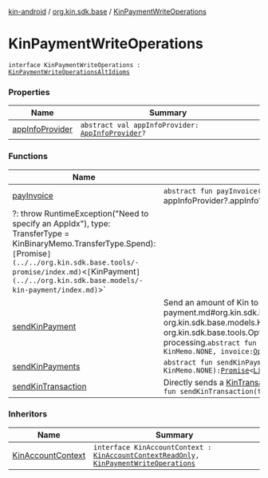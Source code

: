 [kin-android](../../index.md) / [org.kin.sdk.base](../index.md) / [KinPaymentWriteOperations](./index.md)

# KinPaymentWriteOperations

`interface KinPaymentWriteOperations : `[`KinPaymentWriteOperationsAltIdioms`](../-kin-payment-write-operations-alt-idioms/index.md)

### Properties

| Name | Summary |
|---|---|
| [appInfoProvider](app-info-provider.md) | `abstract val appInfoProvider: `[`AppInfoProvider`](../../org.kin.sdk.base.network.services/-app-info-provider/index.md)`?` |

### Functions

| Name | Summary |
|---|---|
| [payInvoice](pay-invoice.md) | `abstract fun payInvoice(invoice: `[`Invoice`](../../org.kin.sdk.base.models/-invoice/index.md)`, destinationAccount: Id, processingAppIdx: `[`AppIdx`](../../org.kin.sdk.base.models/-app-idx/index.md)` = appInfoProvider?.appInfo?.appIndex
            ?: throw RuntimeException("Need to specify an AppIdx"), type: TransferType = KinBinaryMemo.TransferType.Spend): `[`Promise`](../../org.kin.sdk.base.tools/-promise/index.md)`<`[`KinPayment`](../../org.kin.sdk.base.models/-kin-payment/index.md)`>` |
| [sendKinPayment](send-kin-payment.md) | Send an amount of Kin to a [destinationAccount](send-kin-payment.md#org.kin.sdk.base.KinPaymentWriteOperations$sendKinPayment(org.kin.sdk.base.models.KinAmount, org.kin.sdk.base.models.KinAccount.Id, org.kin.sdk.base.models.KinMemo, org.kin.sdk.base.tools.Optional((org.kin.sdk.base.models.Invoice)))/destinationAccount) to the Kin Blockchain for processing.`abstract fun sendKinPayment(amount: `[`KinAmount`](../../org.kin.sdk.base.models/-kin-amount/index.md)`, destinationAccount: Id, memo: `[`KinMemo`](../../org.kin.sdk.base.models/-kin-memo/index.md)` = KinMemo.NONE, invoice: `[`Optional`](../../org.kin.sdk.base.tools/-optional/index.md)`<`[`Invoice`](../../org.kin.sdk.base.models/-invoice/index.md)`> = Optional.empty()): `[`Promise`](../../org.kin.sdk.base.tools/-promise/index.md)`<`[`KinPayment`](../../org.kin.sdk.base.models/-kin-payment/index.md)`>` |
| [sendKinPayments](send-kin-payments.md) | `abstract fun sendKinPayments(payments: `[`List`](https://kotlinlang.org/api/latest/jvm/stdlib/kotlin.collections/-list/index.html)`<`[`KinPaymentItem`](../../org.kin.sdk.base.models/-kin-payment-item/index.md)`>, memo: `[`KinMemo`](../../org.kin.sdk.base.models/-kin-memo/index.md)` = KinMemo.NONE): `[`Promise`](../../org.kin.sdk.base.tools/-promise/index.md)`<`[`List`](https://kotlinlang.org/api/latest/jvm/stdlib/kotlin.collections/-list/index.html)`<`[`KinPayment`](../../org.kin.sdk.base.models/-kin-payment/index.md)`>>` |
| [sendKinTransaction](send-kin-transaction.md) | Directly sends a [KinTransaction](../../org.kin.sdk.base.stellar.models/-kin-transaction/index.md). Currently only exposed to support the kin-android:base-compat library`abstract fun sendKinTransaction(transaction: `[`KinTransaction`](../../org.kin.sdk.base.stellar.models/-kin-transaction/index.md)`): `[`Promise`](../../org.kin.sdk.base.tools/-promise/index.md)`<`[`List`](https://kotlinlang.org/api/latest/jvm/stdlib/kotlin.collections/-list/index.html)`<`[`KinPayment`](../../org.kin.sdk.base.models/-kin-payment/index.md)`>>` |

### Inheritors

| Name | Summary |
|---|---|
| [KinAccountContext](../-kin-account-context/index.md) | `interface KinAccountContext : `[`KinAccountContextReadOnly`](../-kin-account-context-read-only/index.md)`, `[`KinPaymentWriteOperations`](./index.md) |
